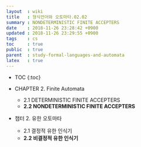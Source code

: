 ```yaml
---
layout  : wiki
title   : 형식언어와 오토마타.02.02
summary : NONDETERMINISTIC FINITE ACCEPTERS
date    : 2018-11-26 23:28:42 +0900
updated : 2018-11-26 23:29:55 +0900
tags    : cs
toc     : true
public  : true
parent  : study-formal-languages-and-automata
latex   : true
---
```

* TOC
{:toc}

* CHAPTER 2. Finite Automata
    * 2.1 DETERMINISTIC FINITE ACCEPTERS
    * **2.2 NONDETERMINISTIC FINITE ACCEPTERS**
* 챕터 2. 유한 오토마타
    * 2.1 결정적 유한 인식기
    * **2.2 비결정적 유한 인식기**


